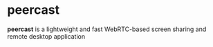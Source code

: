 # peercast

**peercast** is a lightweight and fast WebRTC-based screen sharing and remote desktop application
